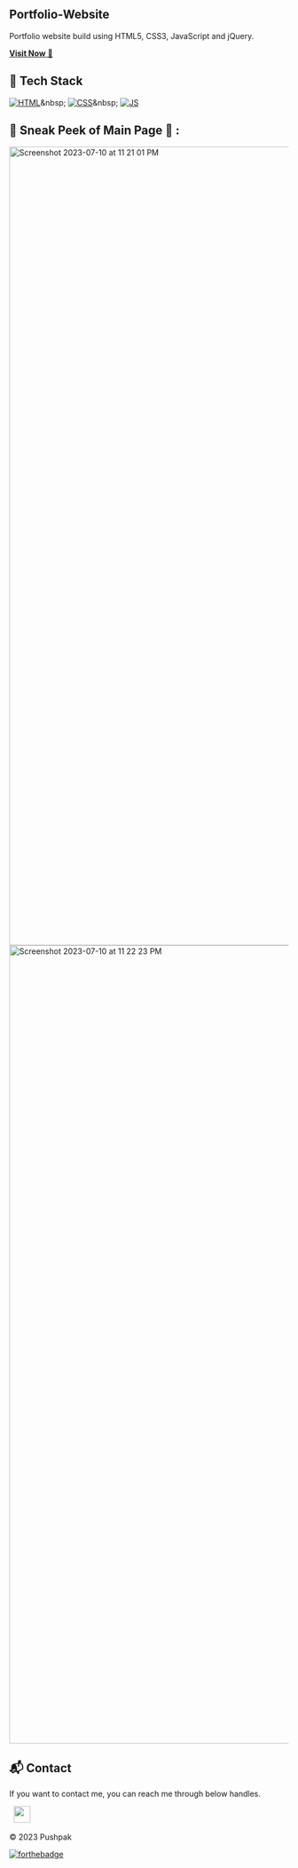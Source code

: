 ## Portfolio-Website
Portfolio website build using HTML5, CSS3, JavaScript and jQuery.

<a href="https://pushpak-is-a.dev/" target="_blank">**Visit Now** 🚀</a>



## 📌 Tech Stack
[![HTML](https://img.shields.io/badge/html5%20-%23E34F26.svg?&style=for-the-badge&logo=html5&logoColor=white)]([https://pushpak-is-a.dev](https://harshk.is-a.dev))&nbsp;
[![CSS](https://img.shields.io/badge/css3%20-%231572B6.svg?&style=for-the-badge&logo=css3&logoColor=white)]([https://pushpak-is-a.dev](https://harshk.is-a.dev))&nbsp;
[![JS](https://img.shields.io/badge/javascript%20-%23323330.svg?&style=for-the-badge&logo=javascript&logoColor=%23F7DF1E)](https://harshk.is-a.dev)


## 📌 Sneak Peek of Main Page 🙈 :
<img width="1440" alt="Screenshot 2023-07-10 at 11 21 01 PM" src="https://github.com/harshk04/harshk04.github.io/assets/115946158/220362c5-e38a-4a42-9091-f2cc93118184">
<img width="1439" alt="Screenshot 2023-07-10 at 11 22 23 PM" src="https://github.com/harshk04/harshk04.github.io/assets/115946158/cd426e91-ea20-415f-b510-567603bc8840">

<h2>📬 Contact</h2>


If you want to contact me, you can reach me through below handles.

&nbsp;&nbsp;<a href="https://www.linkedin.com/in/pushpak-kumawat-b4bb921ba/"><img src="https://www.felberpr.com/wp-content/uploads/linkedin-logo.png" width="30"></img></a>

© 2023 Pushpak


[![forthebadge](https://forthebadge.com/images/badges/built-with-love.svg)](https://forthebadge.com)
